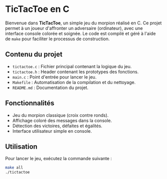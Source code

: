 # TicTacToe en C

Bienvenue dans **TicTacToe**, un simple jeu du morpion réalisé en C. Ce projet permet à un joueur d'affronter un adversaire (ordinateur), avec une interface console colorée et soignée. Le code est compilé et géré à l'aide de `make` pour faciliter le processus de construction.

## Contenu du projet

- `tictactoe.c` : Fichier principal contenant la logique du jeu.
- `tictactoe.h` : Header contenant les prototypes des fonctions.
- `main.c` : Point d'entrée pour lancer le jeu.
- `Makefile` : Automatisation de la compilation et du nettoyage.
- `README.md` : Documentation du projet.

## Fonctionnalités

- Jeu du morpion classique (croix contre ronds).
- Affichage coloré des messages dans la console.
- Détection des victoires, défaites et égalités.
- Interface utilisateur simple en console.

## Utilisation

Pour lancer le jeu, exécutez la commande suivante :

```bash
make all
./tictactoe
```
